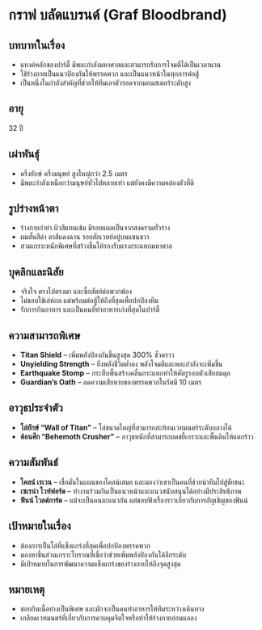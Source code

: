 # กราฟ บลัดแบรนด์ (Graf Bloodbrand)

## บทบาทในเรื่อง
- แทงค์หลักของปาร์ตี้ มีพละกำลังมหาศาลและสามารถรับการโจมตีได้เป็นเวลานาน
- ใช้ร่างกายเป็นแนวป้องกันให้พรรคพวก และเป็นแนวหน้าในทุกการต่อสู้
- เป็นหนึ่งในกำลังสำคัญที่ช่วยให้ทีมเอาตัวรอดจากมอนสเตอร์ระดับสูง

## อายุ
32 ปี

## เผ่าพันธุ์
- ครึ่งยักษ์ ครึ่งมนุษย์ สูงใหญ่กว่า 2.5 เมตร
- มีพละกำลังเหนือกว่ามนุษย์ทั่วไปหลายเท่า แต่ยังคงมีความคล่องตัวที่ดี

## รูปร่างหน้าตา
- ร่างกายกำยำ ผิวสีแทนเข้ม มีรอยแผลเป็นจากสงครามทั่วร่าง
- ผมสั้นสีดำ ตาสีแดงฉาน รอยสักเวทย์อยู่บนแขนขวา
- สวมเกราะหนักพิเศษที่สร้างขึ้นให้รองรับแรงกระแทกมหาศาล

## บุคลิกและนิสัย
- จริงใจ ตรงไปตรงมา และซื่อสัตย์ต่อพวกพ้อง
- ไม่ชอบใช้เล่ห์กล แต่พร้อมต่อสู้ให้ถึงที่สุดเพื่อปกป้องทีม
- รักการกินอาหาร และเป็นคนที่ทำอาหารเก่งที่สุดในปาร์ตี้

## ความสามารถพิเศษ
- **Titan Shield** – เพิ่มพลังป้องกันขึ้นสูงสุด 300% ชั่วคราว
- **Unyielding Strength** – ยิ่งพลังชีวิตต่ำลง พลังโจมตีและพละกำลังจะเพิ่มขึ้น
- **Earthquake Stomp** – กระทืบพื้นสร้างคลื่นกระแทกทำให้ศัตรูรอบตัวเสียสมดุล
- **Guardian’s Oath** – ลดความเสียหายของพรรคพวกในรัศมี 10 เมตร

## อาวุธประจำตัว
- **โล่ยักษ์ “Wall of Titan”** – โล่ขนาดใหญ่ที่สามารถสะท้อนเวทมนตร์ระดับกลางได้
- **ค้อนศึก “Behemoth Crusher”** – อาวุธหนักที่สามารถบดขยี้เกราะและพื้นดินให้แตกร้าว

## ความสัมพันธ์
- **ไคลน์ เรเวน** – เชื่อมั่นในแผนของไคลน์เสมอ และมองว่าเขาเป็นคนที่ช่วยนำทีมไปสู่ชัยชนะ
- **เซเรน่า ไวท์ฟอร์ด** – ทำงานร่วมกันเป็นแนวหน้าและแนวสนับสนุนได้อย่างมีประสิทธิภาพ
- **ฟินน์ ไวลด์การ์ด** – แม้จะเป็นคนละแนวกัน แต่ชอบฟังเรื่องราวเกี่ยวกับการอัญเชิญของฟินน์

## เป้าหมายในเรื่อง
- ต้องการเป็นโล่ที่แข็งแกร่งที่สุดเพื่อปกป้องพรรคพวก
- มองหาชิ้นส่วนเกราะโบราณที่เชื่อว่าช่วยเพิ่มพลังป้องกันได้อีกระดับ
- มีเป้าหมายในการพัฒนาความแข็งแกร่งของร่างกายให้ถึงจุดสูงสุด

## หมายเหตุ
- ชอบกินเนื้อย่างเป็นพิเศษ และมักจะเป็นคนทำอาหารให้ทีมระหว่างเดินทาง
- เกลียดเวทมนตร์ที่เกี่ยวกับการควบคุมจิตใจหรือทำให้ร่างกายอ่อนแอลง